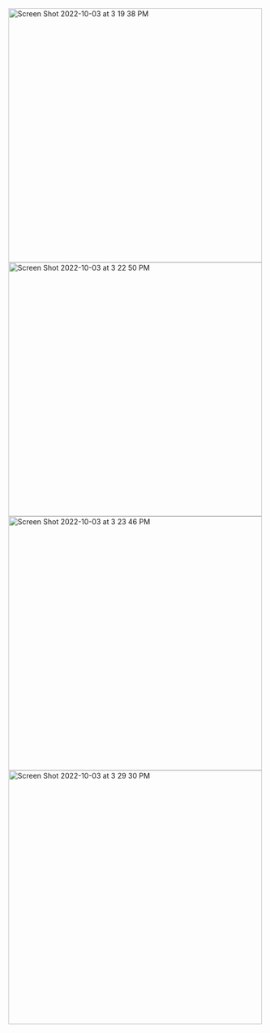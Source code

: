 
<img width="500" alt="Screen Shot 2022-10-03 at 3 19 38 PM" src="https://user-images.githubusercontent.com/104730743/193691309-0a6f4c55-ba09-4411-9a20-5247adebead5.png">
<img width="500" alt="Screen Shot 2022-10-03 at 3 22 50 PM" src="https://user-images.githubusercontent.com/104730743/193691593-3ad4c934-dd10-4930-a3b5-add8356005a5.png">
<img width="500" alt="Screen Shot 2022-10-03 at 3 23 46 PM" src="https://user-images.githubusercontent.com/104730743/193691675-7481b7b3-6d70-4205-acb3-f37c09a8ea7b.png
<img width="500" alt="Screen Shot 2022-10-03 at 3 24 29 PM" src="https://user-images.githubusercontent.com/104730743/193691887-e1bf3b06-70a9-4e1a-b714-1cf8bacc907b.png">
<img width="500" alt="Screen Shot 2022-10-03 at 3 29 30 PM" src="https://user-images.githubusercontent.com/104730743/193691847-a128d399-4cc0-4e28-9dd5-47d3e9ce37d0.png">
